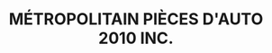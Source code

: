 ---
title: "MÉTROPOLITAIN PIÈCES D'AUTO 2010 INC."
url: /laval/metropolitain-pieces-dauto-2010-inc/
shop: tyres
---
